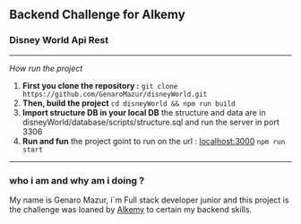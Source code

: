 ## Backend Challenge for Alkemy
### Disney World Api Rest
***
*How run the project*

 1. **First you clone the repository :**
 `git clone https://github.com/GenaroMazur/disneyWorld.git`
 2. **Then, build the project** 
 `cd disneyWorld && npm run build`
 3. **Import structure DB in your local DB**
the structure and data are in disneyWorld/database/scripts/structure.sql
and run the server in port 3306
4. **Run and fun**
	 the project goint to run on the url : [localhost:3000](localhost:3000)
	`npm run start`
***
### who i am and why am i doing ?
My name is Genaro Mazur, i´m Full stack developer junior and this project is the challenge was loaned by [Alkemy](https://www.alkemy.org/) to certain my backend skills.